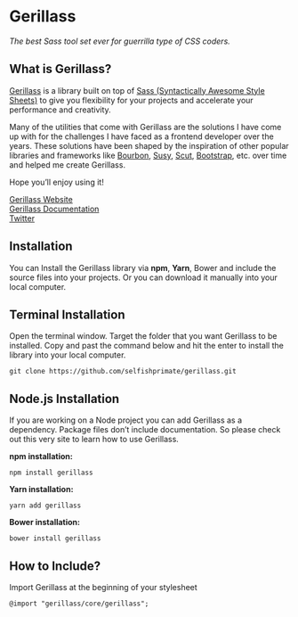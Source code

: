 # Gerillass

_The best Sass tool set ever for guerrilla type of CSS coders._

## What is Gerillass?

[Gerillass](https://gerillass.com) is a library built on top of [Sass (Syntactically Awesome Style Sheets)](https://sass-lang.com/) to give you flexibility for your projects and accelerate your performance and creativity.

Many of the utilities that come with Gerillass are the solutions I have come up with for the challenges I have faced as a frontend developer over the years. These solutions have been shaped by the inspiration of other popular libraries and frameworks like [Bourbon](https://www.bourbon.io/), [Susy](https://www.oddbird.net/), [Scut](https://davidtheclark.github.io/scut/), [Bootstrap](https://getbootstrap.com/), etc. over time and helped me create Gerillass.

Hope you’ll enjoy using it!

[Gerillass Website](https://gerillass.com)  
[Gerillass Documentation](https://docs.gerillass.com)  
[Twitter](https://twitter.com/gerillass)


## Installation

You can Install the Gerillass library via **npm**, **Yarn**, Bower and include the source files into your projects. Or you can download it manually into your local computer.

## Terminal Installation

Open the terminal window. Target the folder that you want Gerillass to be installed. Copy and past the command below and hit the enter to install the library into your local computer.

    git clone https://github.com/selfishprimate/gerillass.git

## Node.js Installation

If you are working on a Node project you can add Gerillass as a dependency. Package files don’t include documentation. So please check out this very site to learn how to use Gerillass.

**npm installation:**

    npm install gerillass

**Yarn installation:**

    yarn add gerillass

**Bower installation:**

    bower install gerillass

## How to Include?

Import Gerillass at the beginning of your stylesheet

    @import "gerillass/core/gerillass";